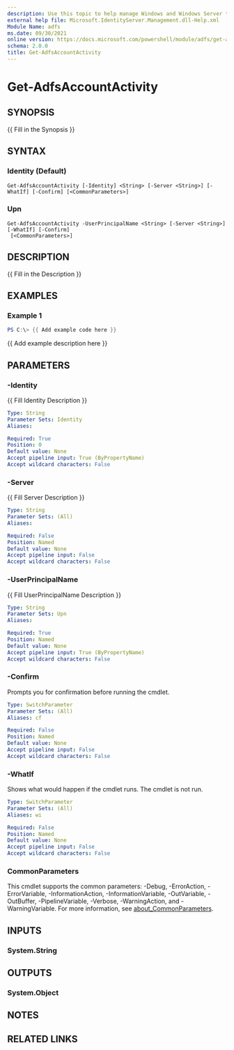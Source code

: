 ```yaml
---
description: Use this topic to help manage Windows and Windows Server technologies with Windows PowerShell.
external help file: Microsoft.IdentityServer.Management.dll-Help.xml
Module Name: adfs
ms.date: 09/30/2021
online version: https://docs.microsoft.com/powershell/module/adfs/get-adfsaccountactivity?view=windowsserver2022-ps&wt.mc_id=ps-gethelp
schema: 2.0.0
title: Get-AdfsAccountActivity
---
```


# Get-AdfsAccountActivity

## SYNOPSIS
{{ Fill in the Synopsis }}

## SYNTAX

### Identity (Default)
```
Get-AdfsAccountActivity [-Identity] <String> [-Server <String>] [-WhatIf] [-Confirm] [<CommonParameters>]
```

### Upn
```
Get-AdfsAccountActivity -UserPrincipalName <String> [-Server <String>] [-WhatIf] [-Confirm]
 [<CommonParameters>]
```

## DESCRIPTION
{{ Fill in the Description }}

## EXAMPLES

### Example 1
```powershell
PS C:\> {{ Add example code here }}
```

{{ Add example description here }}

## PARAMETERS

### -Identity
{{ Fill Identity Description }}

```yaml
Type: String
Parameter Sets: Identity
Aliases:

Required: True
Position: 0
Default value: None
Accept pipeline input: True (ByPropertyName)
Accept wildcard characters: False
```

### -Server
{{ Fill Server Description }}

```yaml
Type: String
Parameter Sets: (All)
Aliases:

Required: False
Position: Named
Default value: None
Accept pipeline input: False
Accept wildcard characters: False
```

### -UserPrincipalName
{{ Fill UserPrincipalName Description }}

```yaml
Type: String
Parameter Sets: Upn
Aliases:

Required: True
Position: Named
Default value: None
Accept pipeline input: True (ByPropertyName)
Accept wildcard characters: False
```

### -Confirm
Prompts you for confirmation before running the cmdlet.

```yaml
Type: SwitchParameter
Parameter Sets: (All)
Aliases: cf

Required: False
Position: Named
Default value: None
Accept pipeline input: False
Accept wildcard characters: False
```

### -WhatIf
Shows what would happen if the cmdlet runs.
The cmdlet is not run.

```yaml
Type: SwitchParameter
Parameter Sets: (All)
Aliases: wi

Required: False
Position: Named
Default value: None
Accept pipeline input: False
Accept wildcard characters: False
```

### CommonParameters
This cmdlet supports the common parameters: -Debug, -ErrorAction, -ErrorVariable, -InformationAction, -InformationVariable, -OutVariable, -OutBuffer, -PipelineVariable, -Verbose, -WarningAction, and -WarningVariable. For more information, see [about_CommonParameters](https://go.microsoft.com/fwlink/?LinkID=113216).

## INPUTS

### System.String

## OUTPUTS

### System.Object
## NOTES

## RELATED LINKS
